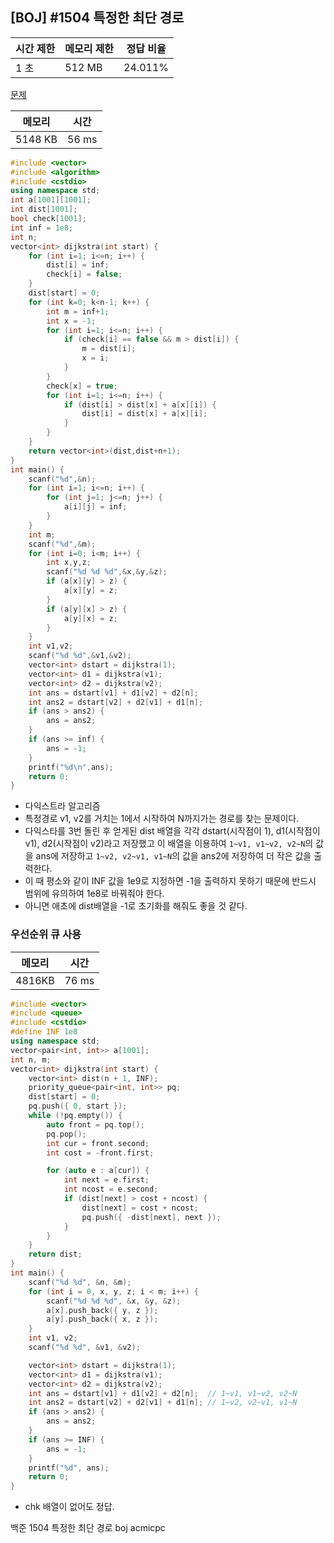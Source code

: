 ## [BOJ] #1504 특정한 최단 경로

| 시간 제한 | 메모리 제한 | 정답 비율 |
| --------- | ----------- | --------- |
| 1 초      | 512 MB      | 24.011%   |

[문제](https://www.acmicpc.net/problem/1504)



| 메모리  | 시간  |
| ------- | ----- |
| 5148 KB | 56 ms |

```c++
#include <vector>
#include <algorithm>
#include <cstdio>
using namespace std;
int a[1001][1001];
int dist[1001];
bool check[1001];
int inf = 1e8;
int n;
vector<int> dijkstra(int start) {
    for (int i=1; i<=n; i++) {
        dist[i] = inf;
        check[i] = false;
    }
    dist[start] = 0;
    for (int k=0; k<n-1; k++) {
        int m = inf+1;
        int x = -1;
        for (int i=1; i<=n; i++) {
            if (check[i] == false && m > dist[i]) {
                m = dist[i];
                x = i;
            }
        }
        check[x] = true;
        for (int i=1; i<=n; i++) {
            if (dist[i] > dist[x] + a[x][i]) {
                dist[i] = dist[x] + a[x][i];
            }
        }
    }
    return vector<int>(dist,dist+n+1);
}
int main() {
    scanf("%d",&n);
    for (int i=1; i<=n; i++) {
        for (int j=1; j<=n; j++) {
            a[i][j] = inf;
        }
    }
    int m;
    scanf("%d",&m);
    for (int i=0; i<m; i++) {
        int x,y,z;
        scanf("%d %d %d",&x,&y,&z);
        if (a[x][y] > z) {
            a[x][y] = z;
        }
        if (a[y][x] > z) {
            a[y][x] = z;
        }
    }
    int v1,v2;
    scanf("%d %d",&v1,&v2);
    vector<int> dstart = dijkstra(1);
    vector<int> d1 = dijkstra(v1);
    vector<int> d2 = dijkstra(v2);
    int ans = dstart[v1] + d1[v2] + d2[n];
    int ans2 = dstart[v2] + d2[v1] + d1[n];
    if (ans > ans2) {
        ans = ans2;
    }
    if (ans >= inf) {
        ans = -1;
    }
    printf("%d\n",ans);
    return 0;
}
```

- 다익스트라 알고리즘
- 특정경로 v1, v2를 거치는 1에서 시작하여 N까지가는 경로를 찾는 문제이다.
- 다익스타를 3번 돌린 후 얻게된 dist 배열을 각각 dstart(시작점이 1), d1(시작점이 v1), d2(시작점이 v2)라고 저장했고 이 배열을 이용하여 `1~v1, v1~v2, v2~N`의 값을 ans에 저장하고  `1~v2, v2~v1, v1~N`의 값을 ans2에 저장하여 더 작은 값을 출력한다.
- 이 때 평소와 같이 INF 값을 1e9로 지정하면 -1을 출력하지 못하기 때문에 반드시 범위에 유의하여 1e8로 바꿔줘야 한다.
- 아니면  애초에 dist배열을 -1로 초기화를 해줘도 좋을 것 같다.

### 우선순위 큐 사용

| 메모리 | 시간  |
| ------ | ----- |
| 4816KB | 76 ms |

```c++
#include <vector>
#include <queue>
#include <cstdio>
#define INF 1e8
using namespace std;
vector<pair<int, int>> a[1001];
int n, m;
vector<int> dijkstra(int start) {
	vector<int> dist(n + 1, INF);
	priority_queue<pair<int, int>> pq;
	dist[start] = 0;
	pq.push({ 0, start });
	while (!pq.empty()) {
		auto front = pq.top();
		pq.pop();
		int cur = front.second;
		int cost = -front.first;

		for (auto e : a[cur]) {
			int next = e.first;
			int ncost = e.second;
			if (dist[next] > cost + ncost) {
				dist[next] = cost + ncost;
				pq.push({ -dist[next], next });
			}
		}
	}
	return dist;
}
int main() {
	scanf("%d %d", &n, &m);
	for (int i = 0, x, y, z; i < m; i++) {
		scanf("%d %d %d", &x, &y, &z);
		a[x].push_back({ y, z });
		a[y].push_back({ x, z });
	}
	int v1, v2;
	scanf("%d %d", &v1, &v2);

	vector<int> dstart = dijkstra(1);
	vector<int> d1 = dijkstra(v1);
	vector<int> d2 = dijkstra(v2);
	int ans = dstart[v1] + d1[v2] + d2[n];	// 1~v1, v1~v2, v2~N
	int ans2 = dstart[v2] + d2[v1] + d1[n];	// 1~v2, v2~v1, v1~N
	if (ans > ans2) {
		ans = ans2;
	}
	if (ans >= INF) {
		ans = -1;
	}
	printf("%d", ans);
	return 0;
}
```

- chk 배열이 없어도 정답.



백준 1504 특정한 최단 경로 boj acmicpc


